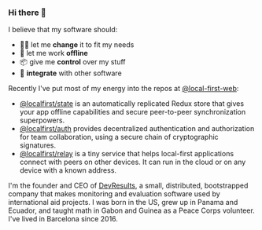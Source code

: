 ### Hi there 👋

I believe that my software should:

- 🐱‍💻 let me **change** it to fit my needs
- 🛫 let me work **offline** 
- 📦 give me **control** over my stuff
- 🔌 **integrate** with other software

Recently I've put most of my energy into the repos at [@local-first-web](https://github.com/local-first-web):

- [@localfirst/state](https://github.com/local-first-web/state) is an automatically replicated Redux store that gives your app offline capabilities and secure peer-to-peer synchronization superpowers.
- [@localfirst/auth](https://github.com/local-first-web/auth) provides decentralized authentication and authorization for team collaboration, using a secure chain of cryptographic signatures.
- [@localfirst/relay](https://github.com/local-first-web/relay) is a tiny service that helps local-first applications connect with peers on other devices. It can run in the cloud or on any device with a known address.

I'm the founder and CEO of [DevResults](https://www.devresults.com), a small, distributed, bootstrapped company that makes monitoring and evaluation software used by international aid projects. I was born in the US, grew up in Panama and Ecuador, and taught math in Gabon and Guinea as a Peace Corps volunteer. I've lived in Barcelona since 2016. 
